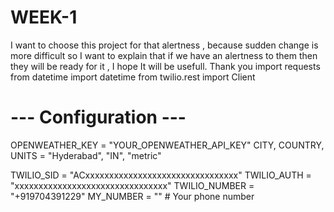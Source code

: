# WEEK-1
I want to choose this project for that alertness , because sudden change is more difficult so I want to explain that if we have an alertness to them then they will be ready for it , I hope It will be usefull. Thank you 
import requests
from datetime import datetime
from twilio.rest import Client

# --- Configuration ---
OPENWEATHER_KEY = "YOUR_OPENWEATHER_API_KEY"
CITY, COUNTRY, UNITS = "Hyderabad", "IN", "metric"

TWILIO_SID = "ACxxxxxxxxxxxxxxxxxxxxxxxxxxxxxxxx"
TWILIO_AUTH = "xxxxxxxxxxxxxxxxxxxxxxxxxxxxxxxx"
TWILIO_NUMBER = "+919704391229"
MY_NUMBER = ""   # Your phone number
